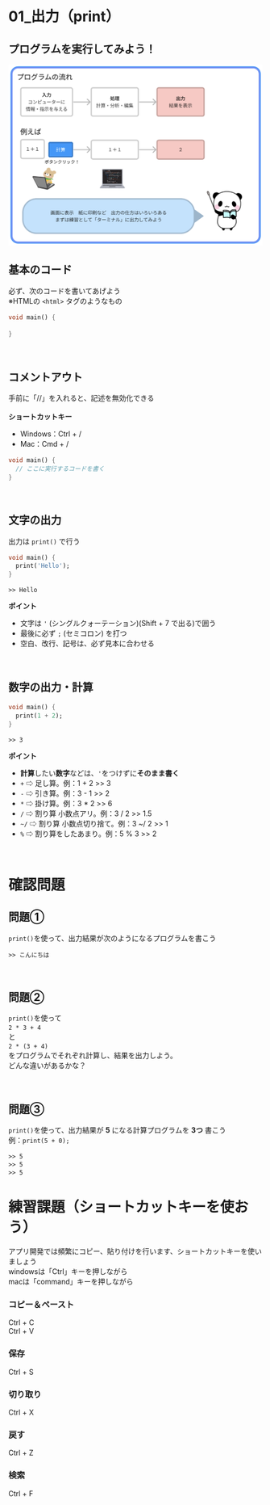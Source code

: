 # **01_出力（print）**

## **プログラムを実行してみよう！**

![出力](img/01_print1-1.png)

## **基本のコード**

必ず、次のコードを書いてあげよう  
※HTMLの `<html>` タグのようなもの

```dart
void main() {
  
}
```

<br>

## **コメントアウト**

手前に「//」を入れると、記述を無効化できる  
<br>
**ショートカットキー**
- Windows：Ctrl + /
- Mac：Cmd + /

```dart
void main() {
  // ここに実行するコードを書く
}
```

<br>

## **文字の出力**

出力は `print()` で行う  

```dart
void main() {
  print('Hello');
}
```

```
>> Hello
```

**ポイント**  
- 文字は `'` (シングルクォーテーション)(Shift + 7 で出る)で囲う
- 最後に必ず `;` (セミコロン) を打つ
- 空白、改行、記号は、必ず見本に合わせる


<br>

## **数字の出力・計算**

```dart
void main() {
  print(1 + 2);
}
```
```
>> 3
```

**ポイント**  
- **計算**したい**数字**などは、`'`をつけずに**そのまま書く**
- `+` ⇨ 足し算。例：1 + 2 >> 3
- `-` ⇨ 引き算。例：3 - 1 >> 2
- `*` ⇨ 掛け算。例：3 * 2 >> 6
- `/` ⇨ 割り算 小数点アリ。例：3 / 2 >> 1.5
- `~/`  ⇨ 割り算 小数点切り捨て。例：3 ~/ 2 >> 1
- `%` ⇨ 割り算をしたあまり。例：5 % 3 >> 2

<br>

# **確認問題**

## **問題①**
`print()`を使って、出力結果が次のようになるプログラムを書こう

```
>> こんにちは
```

<br>

## **問題②**
`print()`を使って  
`2 * 3 + 4`  
と  
`2 * (3 + 4)`  
をプログラムでそれぞれ計算し、結果を出力しよう。  
どんな違いがあるかな？

<br>

## **問題③**

`print()`を使って、出力結果が **5** になる計算プログラムを **3つ** 書こう  
例：`print(5 + 0);`

```
>> 5
>> 5
>> 5
```

# **練習課題（ショートカットキーを使おう）**

アプリ開発では頻繁にコピー、貼り付けを行います、ショートカットキーを使いましょう  
windowsは「Ctrl」キーを押しながら  
macは「command」キーを押しながら  

### **コピー＆ペースト**

Ctrl + C  
Ctrl + V

### **保存**

Ctrl + S

### **切り取り**

Ctrl + X

### **戻す**

Ctrl + Z

### **検索**

Ctrl + F
